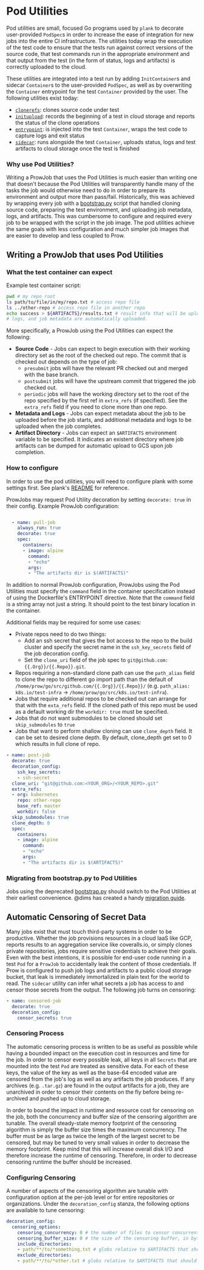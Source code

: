 # Pod Utilities

Pod utilities are small, focused Go programs used by `plank` to decorate user-provided `PodSpec`s
in order to increase the ease of integration for new jobs into the entire CI infrastructure. The
utilities today wrap the execution of the test code to ensure that the tests run against correct
versions of the source code, that test commands run in the appropriate environment and that output
from the test (in the form of status, logs and artifacts) is correctly uploaded to the cloud.

These utilities are integrated into a test run by adding `InitContainer`s and sidecar `Container`s
to the user-provided `PodSpec`, as well as by overwriting the `Container` entrypoint for the test
`Container` provided by the user. The following utilities exist today:

 - [`clonerefs`](./cmd/clonerefs/README.md): clones source code under test
 - [`initupload`](./cmd/initupload/README.md): records the beginning of a test in cloud storage
   and reports the status of the clone operations
 - [`entrypoint`](./cmd/entrypoint/README.md): is injected into the test `Container`, wraps the
   test code to capture logs and exit status
 - [`sidecar`](./cmd/sidecar/README.md): runs alongside the test `Container`, uploads status, logs
   and test artifacts to cloud storage once the test is finished

### Why use Pod Utilities?

Writing a ProwJob that uses the Pod Utilities is much easier than writing one
that doesn't because the Pod Utilities will transparently handle many of the
tasks the job would otherwise need to do in order to prepare its environment
and output more than pass/fail. Historically, this was achieved by wrapping
every job with a [bootstrap.py](/jenkins/bootstrap.py) script that handled cloning
source code, preparing the test environment, and uploading job metadata, logs,
and artifacts. This was cumbersome to configure and required every job to be
wrapped with the script in the job image. The pod utilities achieve the same goals
with less configuration and much simpler job images that are easier to develop
and less coupled to Prow.

## Writing a ProwJob that uses Pod Utilities

### What the test container can expect

Example test container script:
```bash
pwd # my repo root
ls path/to/file/in/my/repo.txt # access repo file
ls ../other-repo # access repo file in another repo
echo success > ${ARTIFACTS}/results.txt # result info that will be uploaded to GCS.
# logs, and job metadata are automatically uploaded.
```

More specifically, a ProwJob using the Pod Utilities can expect the following:
- **Source Code** - Jobs can expect to begin execution with their working
directory set as the root of the checked out repo. The commit that is checked
out depends on the type of job:
	- `presubmit` jobs will have the relevant PR checked out and merged with the base branch.
	- `postsubmit` jobs will have the upstream commit that triggered the job checked out.
	- `periodic` jobs will have the working directory set to the root of the repo specified by the first ref in `extra_refs` (if specified).
See the `extra_refs` field if you need to clone more than one repo.
- **Metadata and Logs** - Jobs can expect metadata about the job to be uploaded
before the job starts, and additional metadata and logs to be uploaded when the
job completes.
- **Artifact Directory** - Jobs can expect an `$ARTIFACTS` environment variable
to be specified. It indicates an existent directory where job artifacts can be
dumped for automatic upload to GCS upon job completion.

### How to configure

In order to use the pod utilities, you will need to configure plank with some settings first.
See plank's [README](/prow/cmd/plank) for reference.

ProwJobs may request Pod Utility decoration by setting `decorate: true` in their config.
Example ProwJob configuration:
```yaml

  - name: pull-job
    always_run: true
    decorate: true
    spec:
      containers:
      - image: alpine
        command:
        - "echo"
        args:
        - "The artifacts dir is $(ARTIFACTS)"
```

In addition to normal ProwJob configuration, ProwJobs using the Pod Utilities
must specify the `command` field in the container specification instead of using
the Dockerfile's ENTRYPOINT directive. Note that the `command` field is a string
array not just a string. It should point to the test binary location in the container.

Additional fields may be required for some use cases:
- Private repos need to do two things:
	- Add an ssh secret that gives the bot access to the repo to the build cluster
	and specify the secret name in the `ssh_key_secrets` field of the job decoration config.
	- Set the `clone_uri` field of the job spec to `git@github.com:{{.Org}}/{{.Repo}}.git`.
- Repos requiring a non-standard clone path can use the `path_alias` field
to clone the repo to different go import path than the default of `/home/prow/go/src/github.com/{{.Org}}/{{.Repo}}/` (e.g. `path_alias: k8s.io/test-infra` -> `/home/prow/go/src/k8s.io/test-infra`).
- Jobs that require additional repos to be checked out can arrange for that with
the `exta_refs` field. If the cloned path of this repo must be used as a default working dir the `workdir: true` must be specified.
- Jobs that do not want submodules to be cloned should set `skip_submodules` to `true`
- Jobs that want to perform shallow cloning can use `clone_depth` field. It can be set to desired clone depth. By default, clone_depth get set to 0 which results in full clone of repo.

```yaml
- name: post-job
  decorate: true
  decoration_config:
    ssh_key_secrets:
    - ssh-secret
  clone_uri: "git@github.com:<YOUR_ORG>/<YOUR_REPO>.git"
  extra_refs:
  - org: kubernetes
    repo: other-repo
    base_ref: master
    workdir: false
  skip_submodules: true
  clone_depth: 0
  spec:
    containers:
    - image: alpine
      command:
      - "echo"
      args:
      - "The artifacts dir is $(ARTIFACTS)"

```

### Migrating from bootstrap.py to Pod Utilities

Jobs using the deprecated [bootstrap.py](/jenkins/bootstrap.py) should switch to the Pod Utilities at
their earliest convenience. @dims has created a handy [migration guide](https://gist.github.com/dims/c1296f8ed42238baea0a5fcae45f4cf4).

## Automatic Censoring of Secret Data

Many jobs exist that must touch third-party systems in order to be productive. Whether the job provisions
resources in a cloud IaaS like GCP, reports results to an aggregation service like coveralls.io, or simply
clones private repositories, jobs require sensitive credentials to achieve their goals. Even with the best
intentions, it is possible for end-user code running in a test `Pod` for a `ProwJob` to accidentally leak
the content of those credentials. If Prow is configured to push job logs and artifacts to a public cloud
storage bucket, that leak is immediately immortalized in plain text for the world to read. The `sidecar`
utility can infer what secrets a job has access to and censor those secrets from the output. The following
job turns on censoring:

```yaml
- name: censored-job
  decorate: true
  decoration_config:
    censor_secrets: true
```

### Censoring Process

The automatic censoring process is written to be as useful as possible while having a bounded impact on the
execution cost in resources and time for the job. In order to censor every possible leak, all keys in all 
`Secrets` that are mounted into the test `Pod` are treated as sensitive data. For each of these keys, the
value of the key as well as the base-64 encoded value are censored from the job's log as well as any
artifacts the job produces. If any archives (e.g. `.tar.gz`) are found in the output artifacts for a job,
they are unarchived in order to censor their contents on the fly before being re-archived and pushed up to
cloud storage.

In order to bound the impact in runtime and resource cost for censoring on the job, both the concurrency
and buffer size of the censoring algorithm are tunable. The overall steady-state memory footprint of the
censoring algorithm is simply the buffer size times the maximum concurrency. The buffer must be as large
as twice the length of the largest secret to be censored, but may be tuned to very small values in order
to decrease the memory footprint. Keep mind that this will increase overall disk I/O and therefore increase
the runtime of censoring. Therefore, in order to decrease censoring runtime the buffer should be increased.

### Configuring Censoring

A number of aspects of the censoring algorithm are tunable with configuration option at the per-job level
or for entire repositories or organizations. Under the `decoration_config` stanza, the following options
are available to tune censoring:

```yaml
decoration_config:
  censoring_options:
    censoring_concurrency: 0 # the number of files to censor concurrently; each allocates a buffer
    censoring_buffer_size: 0 # the size of the censoring buffer, in bytes
    include_directories:
    - path/**/to/*something.txt # globs relative to $ARTIFACTS that should be censored; everything censored if unset
    exclude_directories:
    - path/**/to/*other.txt # globs relative to $ARTIFACTS that should not be censored
```
